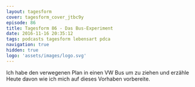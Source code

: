 ```yaml
---
layout: tagesform
cover: tagesform_cover_jtbc9y
episode: 86
title: Tagesform 86 - Das Bus-Experiment
date: 2016-11-16 20:35:12
tags: podcasts tagesform lebensart pdca
navigation: true
hidden: true
logo: 'assets/images/logo.svg'
---
```


Ich habe den verwegenen Plan in einen VW Bus um zu ziehen und erzähle Heute
davon wie ich mich auf dieses Vorhaben vorbereite.
